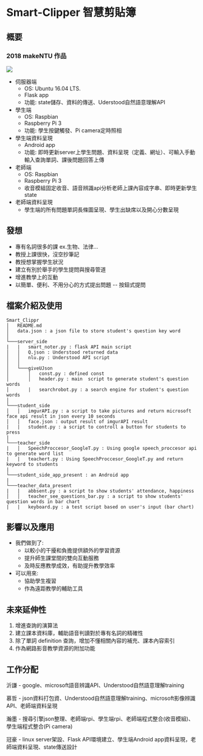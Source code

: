 # Smart-Clipper 智慧剪貼簿

## 概要
### **2018 makeNTU 作品**
![](https://i.imgur.com/Xjy3XKk.png)
* 伺服器端
    * OS: Ubuntu 16.04 LTS.
    * Flask app
    * 功能: state儲存、資料的傳送、Uderstood自然語意理解API
* 學生端
    * OS: Raspbian
    * Raspberry Pi 3
    * 功能: 學生按鍵觸發、Pi camera定時照相
* 學生端資料呈現
    * Android app
    * 功能: 即時更新server上學生問題、資料呈現（定義、網址）、可輸入手動輸入查詢單詞、課後問題回答上傳
* 老師端
    * OS: Raspbian
    * Raspberry Pi 3
    * 收音模組固定收音、語音辨識api分析老師上課內容成字串、即時更新學生state
* 老師端資料呈現
    * 學生端的所有問題單詞長條圖呈現、學生出缺席以及開心分數呈現

## 發想
* 專有名詞很多的課 ex.生物、法律...
* 教授上課很快，沒空抄筆記
* 教授想掌握學生狀況
* 建立有別於舉手的學生提問與搜尋管道
* 增進教學上的互動
* 以簡單、便利、不用分心的方式提出問題 -- 按鈕式提問

## 檔案介紹及使用
```
Smart_Clippr
│   README.md
│   data.json : a json file to store student's question key word
│
└───server_side
|   |   smart_noter.py : flask API main script
│   │   Q.json : Understood returned data
│   │   nlu.py : Understood API script
│   │
│   └───giveUJson
│       │   const.py : defined const
│       │   header.py : main  script to generate student's question words
│       |   searchrobot.py : a search engine for student's question words
│   
└───student_side
│   │   imgurAPI.py : a script to take pictures and return microsoft face api result in json every 10 seconds
│   │   face.json : output result of imgurAPI result
|   |   student.py : a script to controll a button for students to press
|
└───teacher_side
|   │   SpeechProccesor_GoogleT.py : Using google speech_proccesor api to generate word list
|   |   teachert.py : Using SpeechProccesor_GoogleT.py and return keyword to students
|
└───student_side_app_present : an Android app        
|
└───teacher_data_present
|   |   abbsent.py : a script to show students' attendance, happiness
│   │   teacher_see_questions_bar.py : a script to show students' question words in bar chart
|   |   keyboard.py : a test script based on user's input (bar chart)
```

## 影響以及應用
* 我們做到了:
    * 以較小的干擾和負擔提供額外的學習資源
    * 提升師生課堂間的雙向互動服務
    * 及時反應教學成效，有助提升教學效率
* 可以用來:
    * 協助學生複習
    * 作為遠距教學的輔助工具



## 未來延伸性
1. 增進查詢的演算法
2. 建立課本資料庫，輔助語音判讀對於專有名詞的精確性
4. 除了單詞 definition 查詢，增加不懂相關內容的補充、課本內容索引
5. 作為網路影音教學資源的附加功能

## 工作分配

沂謙 - google、microsoft語音辨識API、Understood自然語意理解training

慕哲 - json資料打包資、Understood自然語意理解training、microsoft影像辨識API、老師端資料呈現

瀚墨 - 搜尋引擎json整理、老師端rpi、學生端rpi、老師端程式整合(收音模組)、學生端程式整合(Pi camera)

冠豪 - linux server架設、Flask API環境建立、學生端Android app資料呈現，老師端資料呈現、state傳送設計



